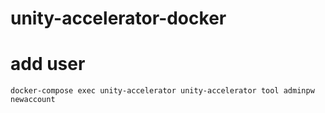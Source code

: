 # unity-accelerator-docker

# add user

```
docker-compose exec unity-accelerator unity-accelerator tool adminpw newaccount 
```
